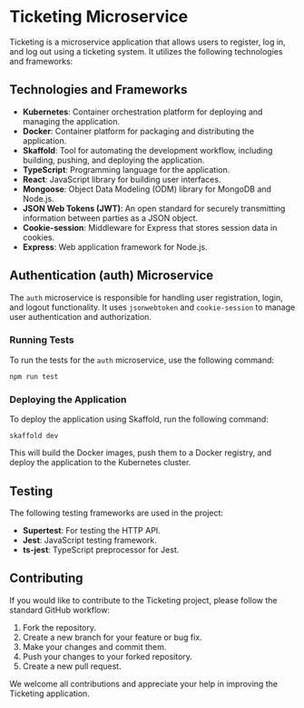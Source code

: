 
# Ticketing Microservice

Ticketing is a microservice application that allows users to register, log in, and log out using a ticketing system. It utilizes the following technologies and frameworks:

## Technologies and Frameworks

- **Kubernetes**: Container orchestration platform for deploying and managing the application.
- **Docker**: Container platform for packaging and distributing the application.
- **Skaffold**: Tool for automating the development workflow, including building, pushing, and deploying the application.
- **TypeScript**: Programming language for the application.
- **React**: JavaScript library for building user interfaces.
- **Mongoose**: Object Data Modeling (ODM) library for MongoDB and Node.js.
- **JSON Web Tokens (JWT)**: An open standard for securely transmitting information between parties as a JSON object.
- **Cookie-session**: Middleware for Express that stores session data in cookies.
- **Express**: Web application framework for Node.js.

## Authentication (auth) Microservice

The `auth` microservice is responsible for handling user registration, login, and logout functionality. It uses `jsonwebtoken` and `cookie-session` to manage user authentication and authorization.

### Running Tests

To run the tests for the `auth` microservice, use the following command:

```
npm run test
```

### Deploying the Application

To deploy the application using Skaffold, run the following command:

```
skaffold dev
```

This will build the Docker images, push them to a Docker registry, and deploy the application to the Kubernetes cluster.

## Testing

The following testing frameworks are used in the project:

- **Supertest**: For testing the HTTP API.
- **Jest**: JavaScript testing framework.
- **ts-jest**: TypeScript preprocessor for Jest.

## Contributing

If you would like to contribute to the Ticketing project, please follow the standard GitHub workflow:

1. Fork the repository.
2. Create a new branch for your feature or bug fix.
3. Make your changes and commit them.
4. Push your changes to your forked repository.
5. Create a new pull request.

We welcome all contributions and appreciate your help in improving the Ticketing application.